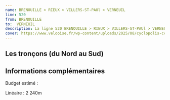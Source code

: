 ```yaml
---
name: BRENOUILLE > RIEUX > VILLERS-ST-PAUl > VERNEUIL
line: 520
from: BRENOUILLE 
to:  VERNEUIL 
description: La ligne 520 BRENOUILLE > RIEUX > VILLERS-ST-PAUl > VERNEUIL - no 20 du schéma cyclable de la CCPOH  relie BRENOUILLE  à VERNEUIL 
cover: https://www.velooise.fr/wp-content/uploads/2025/08/cyclopolis-ccpoh-20.jpg
---
```

## Les tronçons (du Nord au Sud)

## Informations complémentaires

Budget estimé : 

Linéaire : 2 240m

